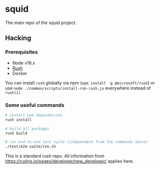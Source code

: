 # squid

The main repo of the squid project.

## Hacking

### Prerequisites

* Node v16.x
* [Rush](https://rushjs.io)
* Docker

You can install `rush` globally via npm (`npm install -g @microsoft/rush`)
or use `node ./common/scripts/install-run-rush.js` everywhere instead of `rush(1)`

### Some useful commands

```bash
# install npm dependencies
rush install 

# build all packages
rush build 

# run end-to-end test suite (independent from the commands above)
./test/e2e-suite/run.sh
```

This is a standard rush repo. All information from https://rushjs.io/pages/developer/new_developer/
applies here.
